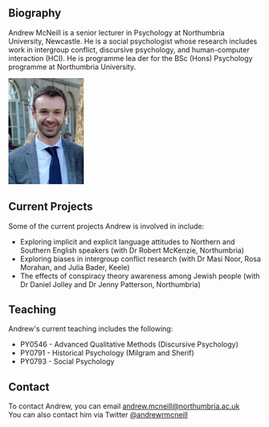 ## Biography
Andrew McNeill is a senior lecturer in Psychology at Northumbria University, Newcastle. He is a social psychologist whose research includes work in intergroup conflict, discursive psychology, and human-computer interaction (HCI). He is programme lea	der for the BSc (Hons) Psychology programme at Northumbria University.

![Image](./amphoto.jpg)

## Current Projects
Some of the current projects Andrew is involved in include:
- Exploring implicit and explicit language attitudes to Northern and Southern English speakers (with Dr Robert McKenzie, Northumbria)
- Exploring biases in intergroup conflict research (with Dr Masi Noor, Rosa Morahan, and Julia Bader, Keele)
- The effects of conspiracy theory awareness among Jewish people (with Dr Daniel Jolley and Dr Jenny Patterson, Northumbria)

## Teaching
Andrew's current teaching includes the following:
- PY0546 - Advanced Qualitative Methods (Discursive Psychology)
- PY0791 - Historical Psychology (Milgram and Sherif)
- PY0793 - Social Psychology

## Contact
To contact Andrew, you can email andrew.mcneill@northumbria.ac.uk    
You can also contact him via Twitter [@andrewrmcneill](https://twitter.com/andrewrmcneill "@andrewrmcneill")
